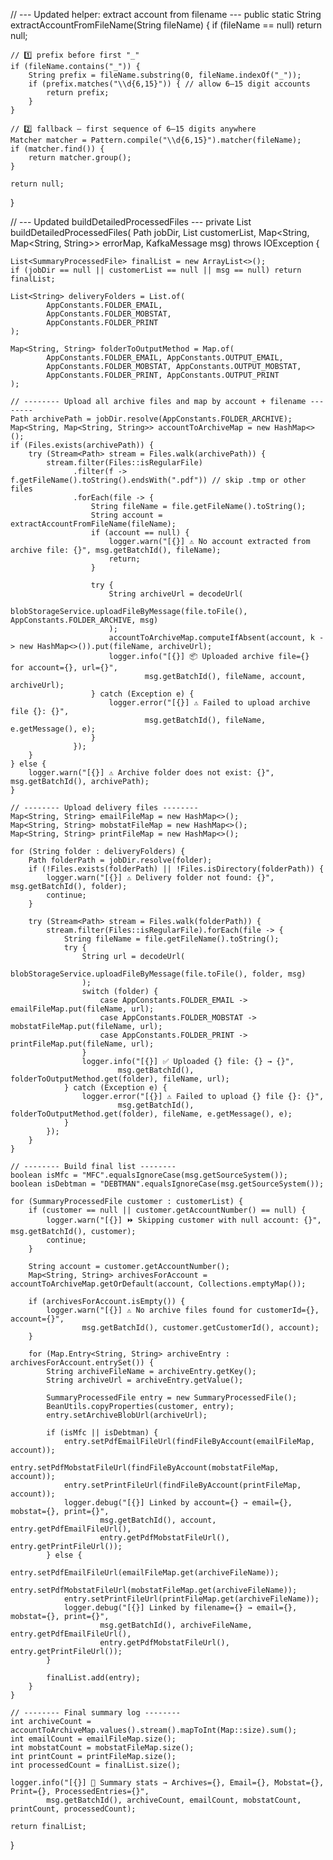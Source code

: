 // --- Updated helper: extract account from filename ---
public static String extractAccountFromFileName(String fileName) {
    if (fileName == null) return null;

    // 1️⃣ prefix before first "_"
    if (fileName.contains("_")) {
        String prefix = fileName.substring(0, fileName.indexOf("_"));
        if (prefix.matches("\\d{6,15}")) { // allow 6–15 digit accounts
            return prefix;
        }
    }

    // 2️⃣ fallback – first sequence of 6–15 digits anywhere
    Matcher matcher = Pattern.compile("\\d{6,15}").matcher(fileName);
    if (matcher.find()) {
        return matcher.group();
    }

    return null;
}

// --- Updated buildDetailedProcessedFiles ---
private List<SummaryProcessedFile> buildDetailedProcessedFiles(
        Path jobDir,
        List<SummaryProcessedFile> customerList,
        Map<String, Map<String, String>> errorMap,
        KafkaMessage msg) throws IOException {

    List<SummaryProcessedFile> finalList = new ArrayList<>();
    if (jobDir == null || customerList == null || msg == null) return finalList;

    List<String> deliveryFolders = List.of(
            AppConstants.FOLDER_EMAIL,
            AppConstants.FOLDER_MOBSTAT,
            AppConstants.FOLDER_PRINT
    );

    Map<String, String> folderToOutputMethod = Map.of(
            AppConstants.FOLDER_EMAIL, AppConstants.OUTPUT_EMAIL,
            AppConstants.FOLDER_MOBSTAT, AppConstants.OUTPUT_MOBSTAT,
            AppConstants.FOLDER_PRINT, AppConstants.OUTPUT_PRINT
    );

    // -------- Upload all archive files and map by account + filename --------
    Path archivePath = jobDir.resolve(AppConstants.FOLDER_ARCHIVE);
    Map<String, Map<String, String>> accountToArchiveMap = new HashMap<>();
    if (Files.exists(archivePath)) {
        try (Stream<Path> stream = Files.walk(archivePath)) {
            stream.filter(Files::isRegularFile)
                  .filter(f -> f.getFileName().toString().endsWith(".pdf")) // skip .tmp or other files
                  .forEach(file -> {
                      String fileName = file.getFileName().toString();
                      String account = extractAccountFromFileName(fileName);
                      if (account == null) {
                          logger.warn("[{}] ⚠️ No account extracted from archive file: {}", msg.getBatchId(), fileName);
                          return;
                      }

                      try {
                          String archiveUrl = decodeUrl(
                                  blobStorageService.uploadFileByMessage(file.toFile(), AppConstants.FOLDER_ARCHIVE, msg)
                          );
                          accountToArchiveMap.computeIfAbsent(account, k -> new HashMap<>()).put(fileName, archiveUrl);
                          logger.info("[{}] 📦 Uploaded archive file={} for account={}, url={}",
                                  msg.getBatchId(), fileName, account, archiveUrl);
                      } catch (Exception e) {
                          logger.error("[{}] ⚠️ Failed to upload archive file {}: {}",
                                  msg.getBatchId(), fileName, e.getMessage(), e);
                      }
                  });
        }
    } else {
        logger.warn("[{}] ⚠️ Archive folder does not exist: {}", msg.getBatchId(), archivePath);
    }

    // -------- Upload delivery files --------
    Map<String, String> emailFileMap = new HashMap<>();
    Map<String, String> mobstatFileMap = new HashMap<>();
    Map<String, String> printFileMap = new HashMap<>();

    for (String folder : deliveryFolders) {
        Path folderPath = jobDir.resolve(folder);
        if (!Files.exists(folderPath) || !Files.isDirectory(folderPath)) {
            logger.warn("[{}] ⚠️ Delivery folder not found: {}", msg.getBatchId(), folder);
            continue;
        }

        try (Stream<Path> stream = Files.walk(folderPath)) {
            stream.filter(Files::isRegularFile).forEach(file -> {
                String fileName = file.getFileName().toString();
                try {
                    String url = decodeUrl(
                            blobStorageService.uploadFileByMessage(file.toFile(), folder, msg)
                    );
                    switch (folder) {
                        case AppConstants.FOLDER_EMAIL -> emailFileMap.put(fileName, url);
                        case AppConstants.FOLDER_MOBSTAT -> mobstatFileMap.put(fileName, url);
                        case AppConstants.FOLDER_PRINT -> printFileMap.put(fileName, url);
                    }
                    logger.info("[{}] ✅ Uploaded {} file: {} → {}",
                            msg.getBatchId(), folderToOutputMethod.get(folder), fileName, url);
                } catch (Exception e) {
                    logger.error("[{}] ⚠️ Failed to upload {} file {}: {}",
                            msg.getBatchId(), folderToOutputMethod.get(folder), fileName, e.getMessage(), e);
                }
            });
        }
    }

    // -------- Build final list --------
    boolean isMfc = "MFC".equalsIgnoreCase(msg.getSourceSystem());
    boolean isDebtman = "DEBTMAN".equalsIgnoreCase(msg.getSourceSystem());

    for (SummaryProcessedFile customer : customerList) {
        if (customer == null || customer.getAccountNumber() == null) {
            logger.warn("[{}] ⏩ Skipping customer with null account: {}", msg.getBatchId(), customer);
            continue;
        }

        String account = customer.getAccountNumber();
        Map<String, String> archivesForAccount = accountToArchiveMap.getOrDefault(account, Collections.emptyMap());

        if (archivesForAccount.isEmpty()) {
            logger.warn("[{}] ⚠️ No archive files found for customerId={}, account={}",
                    msg.getBatchId(), customer.getCustomerId(), account);
        }

        for (Map.Entry<String, String> archiveEntry : archivesForAccount.entrySet()) {
            String archiveFileName = archiveEntry.getKey();
            String archiveUrl = archiveEntry.getValue();

            SummaryProcessedFile entry = new SummaryProcessedFile();
            BeanUtils.copyProperties(customer, entry);
            entry.setArchiveBlobUrl(archiveUrl);

            if (isMfc || isDebtman) {
                entry.setPdfEmailFileUrl(findFileByAccount(emailFileMap, account));
                entry.setPdfMobstatFileUrl(findFileByAccount(mobstatFileMap, account));
                entry.setPrintFileUrl(findFileByAccount(printFileMap, account));
                logger.debug("[{}] Linked by account={} → email={}, mobstat={}, print={}",
                        msg.getBatchId(), account, entry.getPdfEmailFileUrl(),
                        entry.getPdfMobstatFileUrl(), entry.getPrintFileUrl());
            } else {
                entry.setPdfEmailFileUrl(emailFileMap.get(archiveFileName));
                entry.setPdfMobstatFileUrl(mobstatFileMap.get(archiveFileName));
                entry.setPrintFileUrl(printFileMap.get(archiveFileName));
                logger.debug("[{}] Linked by filename={} → email={}, mobstat={}, print={}",
                        msg.getBatchId(), archiveFileName, entry.getPdfEmailFileUrl(),
                        entry.getPdfMobstatFileUrl(), entry.getPrintFileUrl());
            }

            finalList.add(entry);
        }
    }

    // -------- Final summary log --------
    int archiveCount = accountToArchiveMap.values().stream().mapToInt(Map::size).sum();
    int emailCount = emailFileMap.size();
    int mobstatCount = mobstatFileMap.size();
    int printCount = printFileMap.size();
    int processedCount = finalList.size();

    logger.info("[{}] 📝 Summary stats → Archives={}, Email={}, Mobstat={}, Print={}, ProcessedEntries={}",
            msg.getBatchId(), archiveCount, emailCount, mobstatCount, printCount, processedCount);

    return finalList;
}
